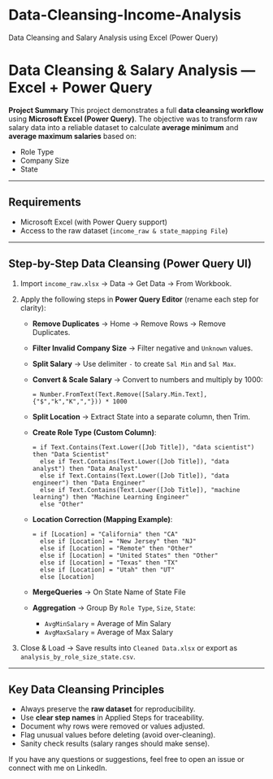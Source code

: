 # Data-Cleansing-Income-Analysis
Data Cleansing and Salary Analysis using Excel (Power Query)
# Data Cleansing & Salary Analysis — Excel + Power Query

**Project Summary**
This project demonstrates a full **data cleansing workflow** using **Microsoft Excel (Power Query)**.
The objective was to transform raw salary data into a reliable dataset to calculate **average minimum** and **average maximum salaries** based on:

* Role Type
* Company Size
* State

---

## Requirements

* Microsoft Excel (with Power Query support)
* Access to the raw dataset (`income_raw & state_mapping File`)
---

## Step-by-Step Data Cleansing (Power Query UI)

1. Import `income_raw.xlsx` → Data → Get Data → From Workbook.
2. Apply the following steps in **Power Query Editor** (rename each step for clarity):

   * **Remove Duplicates** → Home → Remove Rows → Remove Duplicates.
   * **Filter Invalid Company Size** → Filter negative and `Unknown` values.
   * **Split Salary** → Use delimiter `-` to create `Sal Min` and `Sal Max`.
   * **Convert & Scale Salary** → Convert to numbers and multiply by 1000:

     ```powerquery
     = Number.FromText(Text.Remove([Salary.Min.Text], {"$","k","K",","})) * 1000
     ```
   * **Split Location** → Extract State into a separate column, then Trim.
   * **Create Role Type (Custom Column)**:

     ```powerquery
     = if Text.Contains(Text.Lower([Job Title]), "data scientist") then "Data Scientist"
       else if Text.Contains(Text.Lower([Job Title]), "data analyst") then "Data Analyst"
       else if Text.Contains(Text.Lower([Job Title]), "data engineer") then "Data Engineer"
       else if Text.Contains(Text.Lower([Job Title]), "machine learning") then "Machine Learning Engineer"
       else "Other"
     ```
   * **Location Correction (Mapping Example)**:

     ```powerquery
     = if [Location] = "California" then "CA"
       else if [Location] = "New Jersey" then "NJ"
       else if [Location] = "Remote" then "Other"
       else if [Location] = "United States" then "Other"
       else if [Location] = "Texas" then "TX"
       else if [Location] = "Utah" then "UT"
       else [Location]
     ```
   * **MergeQueries** → On State Name of State File
   * **Aggregation** → Group By `Role Type`, `Size`, `State`:

     * `AvgMinSalary` = Average of Min Salary
     * `AvgMaxSalary` = Average of Max Salary
3. Close & Load → Save results into `Cleaned Data.xlsx` or export as `analysis_by_role_size_state.csv`.

---

## Key Data Cleansing Principles

* Always preserve the **raw dataset** for reproducibility.
* Use **clear step names** in Applied Steps for traceability.
* Document why rows were removed or values adjusted.
* Flag unusual values before deleting (avoid over-cleaning).
* Sanity check results (salary ranges should make sense).



If you have any questions or suggestions, feel free to open an issue or connect with me on LinkedIn.
